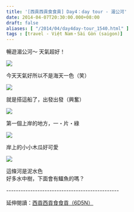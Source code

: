 ```yaml
---
title: '[西貢西貢食食貢] Day4：day tour - 湄公河'
date: 2014-04-07T20:30:00.000+08:00
draft: false
aliases: [ "/2014/04/day4day-tour_1540.html" ]
tags : [travel - Việt Nam・Sài Gòn (saigon)]
---
```


暢遊湄公河～ 天氣超好！  

![](/images/saigon4d1.jpg)

今天天氣好所以不是海天一色（笑）  

![](/images/saigon4d.jpg)

就是搭這船了，出發出發（興奮）  

![](/images/saigon4d2.jpg)

第一個上岸的地方，一・片・綠  

![](/images/saigon4d3.jpg)

岸上的小小木瓜好可愛  

![](/images/saigon4d4.jpg)

這條河是泥水色  
好多水中樹，下面會有鱷魚的嗎？  
  
\-----------------------------------------------  
  
延伸閱讀：[西貢西貢食食貢（6D5N）](https://hidie.net/saigon6d5n/)
